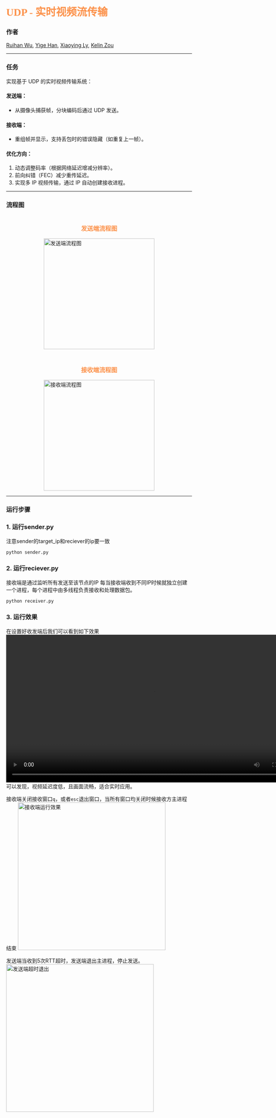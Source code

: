 # <span style="color: rgb(252, 146, 75); font-family: 'Leckerli One', cursive;">UDP - 实时视频流传输</span>

### 作者
[Ruihan Wu](https://cool-chicken.github.io), [Yige Han](https://github.com/AmieeLove), [Xiaoying Ly](https://github.com/Laixyyy), [Kelin Zou](https://github.com/Hextoca)

---

### 任务
实现基于 UDP 的实时视频传输系统：

#### 发送端：
- 从摄像头捕获帧，分块编码后通过 UDP 发送。

#### 接收端：
- 重组帧并显示，支持丢包时的错误隐藏（如重复上一帧）。

#### 优化方向：
1. 动态调整码率（根据网络延迟增减分辨率）。
2. 前向纠错（FEC）减少重传延迟。
3. 实现多 IP 视频传输，通过 IP 自动创建接收进程。

---

### 流程图

<div style="display: flex; justify-content: center; gap: 20px; align-items: flex-start; flex-wrap: wrap;">
    <div>
        <h3 style="text-align: center; color: rgb(252, 146, 75);">发送端流程图</h3>
        <img src="sender.png" alt="发送端流程图" width="300">
    </div>
    <div>
        <h3 style="text-align: center; color: rgb(252, 146, 75);">接收端流程图</h3>
        <img src="receiver.png" alt="接收端流程图" width="300">
    </div>
</div>

---

### 运行步骤

### 1. 运行sender.py
注意sender的target_ip和reciever的ip要一致
```bash
python sender.py
```
### 2. 运行reciever.py
接收端是通过监听所有发送至该节点的IP
每当接收端收到不同IP时候就独立创建一个进程，每个进程中由多线程负责接收和处理数据包。
```bash
python receiver.py
```
### 3. 运行效果
在设置好收发端后我们可以看到如下效果
 <video src="demo.png" controls autoplay loop width="800"></video>
可以发现，视频延迟度低，且画面流畅，适合实时应用。

接收端关闭接收窗口`q`，或者`esc`退出窗口，当所有窗口均关闭时候接收方主进程结束
 <img src="receiver_out.png" alt="接收端运行效果" width="400">

发送端当收到5次RTT超时，发送端退出主进程，停止发送。
<img src="timeout.png" alt="发送端超时退出" width="400">